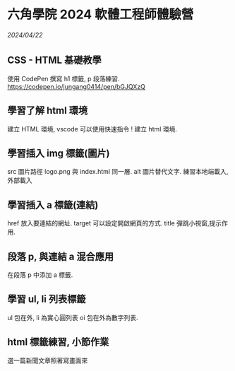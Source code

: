 # 六角學院 2024 軟體工程師體驗營

###### 2024/04/22

## CSS - HTML 基礎教學

使用 CodePen 撰寫 h1 標籤, p 段落練習.
https://codepen.io/jungang0414/pen/bGJQXzQ

## 學習了解 html 環境

建立 HTML 環境, vscode 可以使用快速指令 ! 建立 html 環境.

## 學習插入 img 標籤(圖片)

src 圖片路徑 logo.png 與 index.html 同一層.
alt 圖片替代文字.
練習本地端載入,外部載入

## 學習插入 a 標籤(連結)

href 放入要連結的網址.
target 可以設定開啟網頁的方式.
title 彈跳小視窗,提示作用.

## 段落 p, 與連結 a 混合應用

在段落 p 中添加 a 標籤.

## 學習 ul, li 列表標籤

ul 包在外, li 為實心圓列表
oi 包在外為數字列表.

## html 標籤練習, 小節作業

選一篇新聞文章照著寫畫面來
